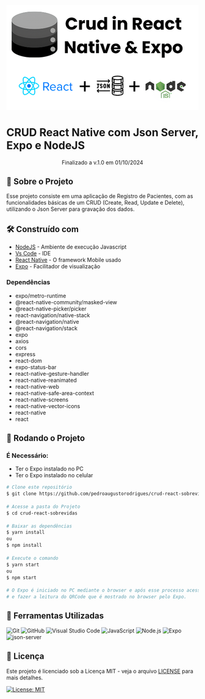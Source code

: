 <!-- ************************************* Logo ********************************************* -->
<p align="center">
  <img width="900px" alt="Logo" src="./images/logo.png">
</p>

<!-- ************************************* Título ********************************************* -->
# CRUD React Native com Json Server, Expo e NodeJS

<p align="center"> Finalizado a v.1.0 em 01/10/2024 </p>

## 🚀 Sobre o Projeto

Esse projeto consiste em uma aplicação de Registro de Pacientes, com as funcionalidades básicas de um CRUD (Create, Read, Update e Delete), utilizando o Json Server para gravação dos dados.

## 🛠️ Construído com

* [NodeJS](https://nodejs.org/en/) - Ambiente de execução Javascript
* [Vs Code](https://code.visualstudio.com/) - IDE
* [React Native](https://reactnative.dev/) - O framework Mobile usado
* [Expo](https://expo.io/) - Facilitador de visualização

### Dependências

- expo/metro-runtime
- @react-native-community/masked-view
- @react-native-picker/picker
- react-navigation/native-stack
- @react-navigation/native
- @react-navigation/stack
- expo
- axios
- cors
- express
- react-dom
- expo-status-bar
- react-native-gesture-handler  
- react-native-reanimated
- react-native-web
- react-native-safe-area-context
- react-native-screens 
- react-native-vector-icons
- react-native
- react

## 🎲 Rodando o Projeto

### É Necessário:

- Ter o Expo instalado no PC
- Ter o Expo instalado no celular

```bash
# Clone este repositório
$ git clone https://github.com/pedroaugustorodrigues/crud-react-sobrevidas.git

# Acesse a pasta do Projeto
$ cd crud-react-sobrevidas

# Baixar as dependências
$ yarn install
ou
$ npm install

# Execute o comando
$ yarn start
ou
$ npm start

# O Expo é iniciado no PC mediante o browser e após esse processo acessar o celular e executar o Expo
# e fazer a leitura do QRCode que é mostrado no browser pelo Expo.
```

## 🔧 Ferramentas Utilizadas

![Git](https://img.shields.io/badge/git-%23F05033.svg?style=for-the-badge&logo=git&logoColor=white)
![GitHub](https://img.shields.io/badge/github-%23121011.svg?style=for-the-badge&logo=github&logoColor=white)
![Visual Studio Code](https://img.shields.io/badge/Visual_Studio_Code-0078D4?style=for-the-badge&logo=visual%20studio%20code&logoColor=white)
![JavaScript](https://img.shields.io/badge/javascript-%23323330.svg?style=for-the-badge&logo=javascript&logoColor=%23F7DF1E)
![Node.js](https://img.shields.io/badge/Node.js-%23323330.svg?style=for-the-badge&logo=node.js&logoColor=%23339933)
![Expo](https://img.shields.io/badge/Expo-%23000000.svg?style=for-the-badge&logo=expo&logoColor=%F72B2B)
![json-server](https://img.shields.io/badge/json--server-%23000000.svg?style=for-the-badge&logo=json&logoColor=%23FFFFFF)



## 📃 Licença

Este projeto é licenciado sob a Licença MIT - veja o arquivo [LICENSE](LICENSE) para mais detalhes.

[![License: MIT](https://img.shields.io/badge/License-MIT-yellow.svg)](https://opensource.org/licenses/MIT)
